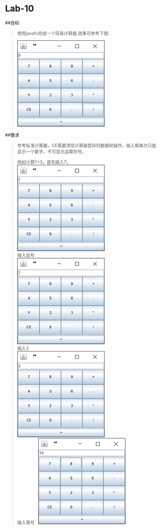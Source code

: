 # Lab-10
##目标
>使用javafx完成一个简易计算器,效果可参考下图:

>![alt tag](https://github.com/java-b/Lab-10/blob/master/Cal.png)

##要求
>参考标准计算器，CE需要清空计算器暂存的数据和操作，输入框每次只能显示一个数字，不可显示运算符号。 

>例如计算7+3，首先输入7。  
>![alt tag](https://github.com/java-b/Lab-10/blob/master/Cal1.png)  
>输入加号  
>![alt tag](https://github.com/java-b/Lab-10/blob/master/Cal1.png)     
>输入3    
>![alt tag](https://github.com/java-b/Lab-10/blob/master/Cal2.png)          
>输入等号  
>![alt tag](https://github.com/java-b/Lab-10/blob/master/Cal3.png)  
